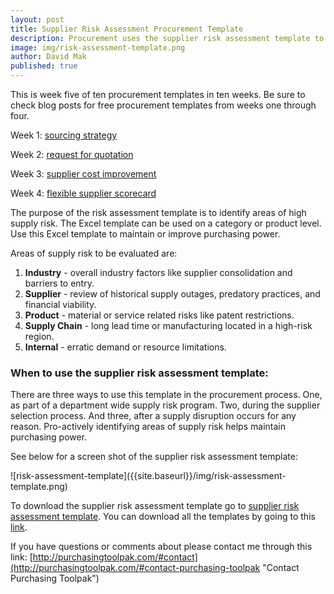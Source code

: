 ```yaml
---
layout: post
title: Supplier Risk Assessment Procurement Template
description: Procurement uses the supplier risk assessment template to identify areas of high supply risk.
image: img/risk-assessment-template.png
author: David Mak
published: true
---
```


This is week five of ten procurement templates in ten weeks. Be sure to check blog posts for free procurement templates from weeks one through four.

Week 1:	[sourcing strategy]({{site.baseurl}}/2017/04/07/sourcing-strategy-template)

Week 2:	[request for quotation]({{site.baseurl}}/2017/04/14/request-for-quotation-template)

Week 3:	[supplier cost improvement]({{site.baseurl}}/2017/04/21/supplier-cost-improvement-template)

Week 4: [flexible supplier scorecard]({{site.baseurl}}/2017/04/28/flexible-supplier-scorecard-template)

The purpose of the risk assessment template is to identify areas of high supply risk. The Excel template can be used on a category or product level. Use this Excel template to maintain or improve purchasing power. <!--more-->

Areas of supply risk to be evaluated are:

1. **Industry** - overall industry factors like supplier consolidation and barriers to entry.
2. **Supplier** - review of historical supply outages, predatory practices, and financial viability.
3. **Product** - material or service related risks like patent restrictions.
4. **Supply Chain** - long lead time or manufacturing located in a high-risk region.
5. **Internal** - erratic demand or resource limitations.  

### When to use the supplier risk assessment template:
There are three ways to use this template in the procurement process. One, as part of a department wide supply risk program. Two, during the supplier selection process. And three, after a supply disruption occurs for any reason. Pro-actively identifying areas of supply risk helps maintain purchasing power.

See below for a screen shot of the supplier risk assessment template:
 <div style="text-align:left" markdown="1">
  ![risk-assessment-template]({{site.baseurl}}/img/risk-assessment-template.png)
 </div>

 To download the supplier risk assessment template go to <a href="https://github.com/purchasingtoolpak/purchasingtoolpak/raw/master/supplier-integration/risk-assessment-template.xlsx">supplier risk assessment template</a>. You can download all the templates by going to this <a href="http://purchasingtoolpak.com/#download-procurement-templates">link</a>.

 If you have questions or comments about please contact me through this link:
 [http://purchasingtoolpak.com/#contact](http://purchasingtoolpak.com/#contact-purchasing-toolpak "Contact Purchasing Toolpak")
